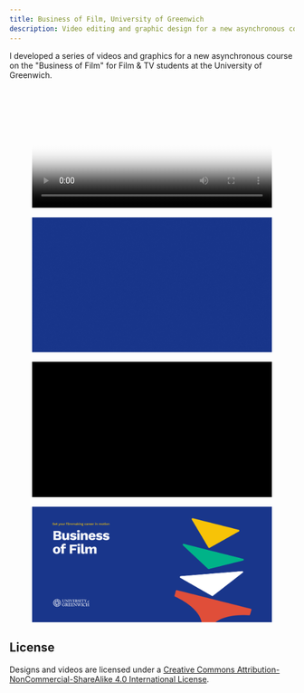 ```yaml
---
title: Business of Film, University of Greenwich
description: Video editing and graphic design for a new asynchronous course on the business of film at the University of Greenwich.
---
```


I developed a series of videos and graphics for a new asynchronous course on the "Business of Film" for Film & TV students at the University of Greenwich.

<figure>
        <video width="100%" poster="assets/ftv/bof_still_frame.jpg" controls loop>
            <source src="assets/ftv/bof_video.mp4" type="video/mp4">
            <p>Your browser does not support the video tag.</p>
        </video>
</figure>

<div class="split-layout">
    <figure style="flex: 1.777">
        <img src="assets/ftv/bof_temp_logo.gif" alt="Typography design reading 'Business of Film (explained)' fading in and out at the centre of the frame in loop" loading="lazy">
    </figure>
    <figure style="flex: 1.777">
        <img src="assets/ftv/bof_title_cards.gif" alt="'Business of Film (explained)' is written alongside a list of words that relate to the course such as pitching, freelancing, and marketing" loading="lazy">
</figure>
</div>

<figure>
        <img src="assets/ftv/bof_moodle.png" alt="Graphic design reading 'Set your career in motion: Business of Film' alongside shapes of different colours and the University of Greenwich logo" loading="lazy">
</figure>

## License

Designs and videos are licensed under a <a rel="license"
    href="http://creativecommons.org/licenses/by-nc-sa/4.0/" target="_blank" rel="noopener noreferrer">Creative Commons
    Attribution-NonCommercial-ShareAlike 4.0 International License</a>.
